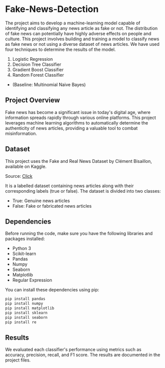 # Fake-News-Detection

The project aims to develop a machine-learning model capable of identifying and classifying any news article as fake or not. The distribution of fake news can potentially have highly adverse effects on people and culture. This project involves building and training a model to classify news as fake news or not using a diverse dataset of news articles. We have used four techniques to determine the results of the model.

1. Logistic Regression
2. Decision Tree Classifier
3. Gradient Boost Classifier
4. Random Forest Classifier
- (Baseline: Multinomial Naive Bayes)

## Project Overview
 
 Fake news has become a significant issue in today's digital age, where information spreads rapidly through various online platforms. This project leverages machine learning algorithms to automatically determine the authenticity of news articles, providing a valuable tool to combat misinformation.
 
 ## Dataset
 This project uses the Fake and Real News Dataset by Clément Bisaillon, available on Kaggle.

Source: [Click](https://www.kaggle.com/datasets/clmentbisaillon/fake-and-real-news-dataset)

It is a labelled dataset containing news articles along with their corresponding labels (true or false). The dataset is divided into two classes:
 - True: Genuine news articles
 - False: Fake or fabricated news articles

## Dependencies
 
 Before running the code, make sure you have the following libraries and packages installed:
 
 - Python 3
 - Scikit-learn
 - Pandas
 - Numpy
 - Seaborn
 - Matplotlib
 - Regular Expression
 
 You can install these dependencies using pip:
 
 ```bash
 pip install pandas
 pip install numpy
 pip install matplotlib
 pip install sklearn
 pip install seaborn 
 pip install re 
 ```

## Results
 
 We evaluated each classifier's performance using metrics such as accuracy, precision, recall, and F1 score. The results are documented in the project files.
